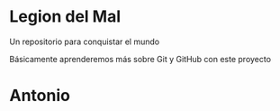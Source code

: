 # Legion del Mal
Un repositorio para conquistar el mundo

Básicamente aprenderemos más sobre Git y GitHub con este proyecto


# Antonio 